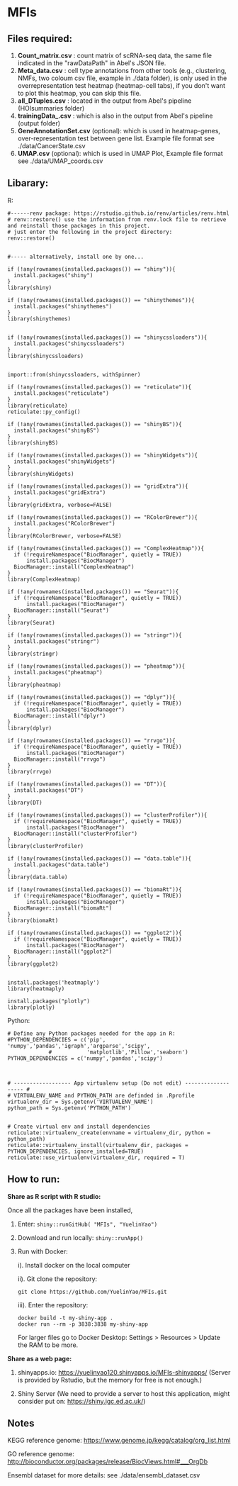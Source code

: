 # MFIs

## Files required:

1. **Count_matrix.csv** : count matrix of scRNA-seq data, the same file indicated in the "rawDataPath" in Abel's JSON file.
2. **Meta_data.csv** : cell type annotations from other tools (e.g., clustering, NMFs, two coloum csv file, example in ./data folder), is only used in the overrepresentation test heatmap (heatmap-cell tabs), if you don't want to plot this heatmap, you can skip this file.
3. **all_DTuples.csv** : located in the output from Abel's pipeline (HOIsummaries folder)
4. **trainingData_.csv** : which is also in the output from Abel's pipeline (output folder)
5. **GeneAnnotationSet.csv** (optional): which is used in heatmap-genes, over-representation test between gene list. Example file format see ./data/CancerState.csv 
6. **UMAP.csv** (optional): which is used in UMAP Plot, Example file format see ./data/UMAP_coords.csv

## Libarary:
R:
```
#------renv package: https://rstudio.github.io/renv/articles/renv.html
# renv::restore() use the information from renv.lock file to retrieve and reinstall those packages in this project.
# just enter the following in the project directory:
renv::restore()


#----- alternatively, install one by one...

if (!any(rownames(installed.packages()) == "shiny")){
  install.packages("shiny")
}
library(shiny)

if (!any(rownames(installed.packages()) == "shinythemes")){
  install.packages("shinythemes")
}
library(shinythemes)


if (!any(rownames(installed.packages()) == "shinycssloaders")){
  install.packages("shinycssloaders")
}
library(shinycssloaders)


import::from(shinycssloaders, withSpinner) 

if (!any(rownames(installed.packages()) == "reticulate")){
  install.packages("reticulate")
}
library(reticulate)
reticulate::py_config()

if (!any(rownames(installed.packages()) == "shinyBS")){
  install.packages("shinyBS")
}
library(shinyBS)

if (!any(rownames(installed.packages()) == "shinyWidgets")){
  install.packages("shinyWidgets")
}
library(shinyWidgets)

if (!any(rownames(installed.packages()) == "gridExtra")){
  install.packages("gridExtra")
}
library(gridExtra, verbose=FALSE) 

if (!any(rownames(installed.packages()) == "RColorBrewer")){
  install.packages("RColorBrewer")
}
library(RColorBrewer, verbose=FALSE)

if (!any(rownames(installed.packages()) == "ComplexHeatmap")){
  if (!requireNamespace("BiocManager", quietly = TRUE))
      install.packages("BiocManager")
  BiocManager::install("ComplexHeatmap")
}
library(ComplexHeatmap)

if (!any(rownames(installed.packages()) == "Seurat")){
  if (!requireNamespace("BiocManager", quietly = TRUE))
      install.packages("BiocManager")
  BiocManager::install("Seurat")
}
library(Seurat)

if (!any(rownames(installed.packages()) == "stringr")){
  install.packages("stringr")
}
library(stringr)

if (!any(rownames(installed.packages()) == "pheatmap")){
  install.packages("pheatmap")
}
library(pheatmap)

if (!any(rownames(installed.packages()) == "dplyr")){
  if (!requireNamespace("BiocManager", quietly = TRUE))
      install.packages("BiocManager")
  BiocManager::install("dplyr")
}
library(dplyr)

if (!any(rownames(installed.packages()) == "rrvgo")){
  if (!requireNamespace("BiocManager", quietly = TRUE))
      install.packages("BiocManager")
  BiocManager::install("rrvgo")
}
library(rrvgo)

if (!any(rownames(installed.packages()) == "DT")){
  install.packages("DT")
}
library(DT)

if (!any(rownames(installed.packages()) == "clusterProfiler")){
  if (!requireNamespace("BiocManager", quietly = TRUE))
      install.packages("BiocManager")
  BiocManager::install("clusterProfiler")
}
library(clusterProfiler)

if (!any(rownames(installed.packages()) == "data.table")){
  install.packages("data.table")
}
library(data.table)

if (!any(rownames(installed.packages()) == "biomaRt")){
  if (!requireNamespace("BiocManager", quietly = TRUE))
      install.packages("BiocManager")
  BiocManager::install("biomaRt")
}
library(biomaRt)

if (!any(rownames(installed.packages()) == "ggplot2")){
  if (!requireNamespace("BiocManager", quietly = TRUE))
      install.packages("BiocManager")
  BiocManager::install("ggplot2")
}
library(ggplot2)


install.packages('heatmaply')
library(heatmaply)

install.packages("plotly")
library(plotly)

```


Python:
```
# Define any Python packages needed for the app in R:
#PYTHON_DEPENDENCIES = c('pip', 'numpy','pandas','igraph','argparse','scipy',
             #           'matplotlib','Pillow','seaborn')
PYTHON_DEPENDENCIES = c('numpy','pandas','scipy')



# ------------------ App virtualenv setup (Do not edit) ------------------- #
# VIRTUALENV_NAME and PYTHON_PATH are definded in .Rprofile
virtualenv_dir = Sys.getenv('VIRTUALENV_NAME')
python_path = Sys.getenv('PYTHON_PATH')


# Create virtual env and install dependencies
reticulate::virtualenv_create(envname = virtualenv_dir, python = python_path)
reticulate::virtualenv_install(virtualenv_dir, packages = PYTHON_DEPENDENCIES, ignore_installed=TRUE)
reticulate::use_virtualenv(virtualenv_dir, required = T)
```


## How to run:
**Share as R script with R studio:**

Once all the packages have been installed, 

1. Enter: ```shiny::runGitHub( "MFIs", "YuelinYao")```

2. Download and run locally: ```shiny::runApp()```

3. Run with Docker:

    i). Install docker on the local computer
  
    ii). Git clone the repository: 
    ```
    git clone https://github.com/YuelinYao/MFIs.git
    ```
    iii). Enter the repository:
    
     ```
     docker build -t my-shiny-app .
     docker run --rm -p 3838:3838 my-shiny-app
     ```
     For larger files go to Docker Desktop: Settings > Resources > Update the RAM to be more.

**Share as a web page:**

1. shinyapps.io: https://yuelinyao120.shinyapps.io/MFIs-shinyapps/ (Server is provided by Rstudio, but the memory for free is not enough.)

2. Shiny Server (We need to provide a server to host this application, might consider put on: https://shiny.igc.ed.ac.uk/)


## Notes
KEGG reference genome: https://www.genome.jp/kegg/catalog/org_list.html

GO reference genome: http://bioconductor.org/packages/release/BiocViews.html#___OrgDb

Ensembl dataset for more details: see ./data/ensembl_dataset.csv


 
